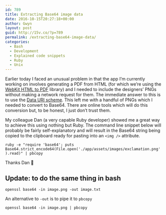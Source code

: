 ```yaml
---
id: 789
title: Extracting Base64 image data
date: 2016-10-15T20:27:18+00:00
author: Gwyn
layout: post
guid: http://15v.co/?p=789
permalink: /extracting-base64-image-data/
categories:
  - Bash
  - Development
  - Explained code snippets
  - Ruby
  - Unix
---
```

Earlier today I faced an unusual problem in that the app I&#8217;m currently working on involves generating a PDF from HTML (for which we&#8217;re using the [WebKit HTML to PDF](http://wkhtmltopdf.org/) library) and I needed to include the designers&#8217; PNGs without making a network request for them. The immediate answer to this is to use the [Data URI scheme](https://developer.mozilla.org/en-US/docs/Web/HTTP/data_URIs). This left me with a handful of PNGs which I needed to convert to Base64. There are online tools which will do this conversion but, to be honest, I just don&#8217;t trust them.

My colleague Dan (a very capable Ruby developer) showed me a great way to achieve this using nothing but Ruby. The command line snippet below will probably be fairly self-explanatory and will result in the Base64 string being copied to the clipboard ready for pasting into an `<img />` attribute.

`ruby -e "require 'base64'; puts Base64.strict_encode64(File.open('./app/assets/images/exclamation.png').read)" | pbcopy`

Thanks Dan 🙂

## Update: to do the same thing in bash

`openssl base64 -in image.png -out image.txt` 

An alternative to `-out` is to pipe it to `pbcopy`

`openssl base64 -in image.png | pbcopy`
